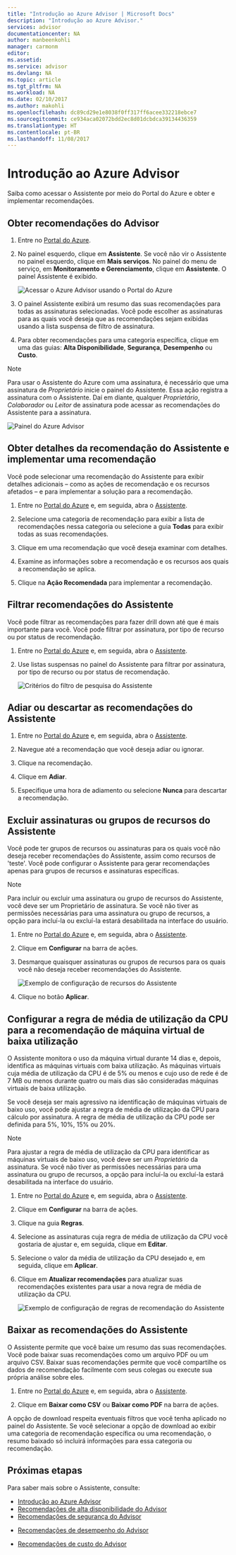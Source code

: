 ```yaml
---
title: "Introdução ao Azure Advisor | Microsoft Docs"
description: "Introdução ao Azure Advisor."
services: advisor
documentationcenter: NA
author: manbeenkohli
manager: carmonm
editor: 
ms.assetid: 
ms.service: advisor
ms.devlang: NA
ms.topic: article
ms.tgt_pltfrm: NA
ms.workload: NA
ms.date: 02/10/2017
ms.author: makohli
ms.openlocfilehash: dc89cd29e1e8038f0ff317ff6acee332218ebce7
ms.sourcegitcommit: ce934aca02072bdd2ec8d01dcbdca39134436359
ms.translationtype: HT
ms.contentlocale: pt-BR
ms.lasthandoff: 11/08/2017
---
```

# <a name="get-started-with-azure-advisor"></a>Introdução ao Azure Advisor

Saiba como acessar o Assistente por meio do Portal do Azure e obter e implementar recomendações.

## <a name="get-advisor-recommendations"></a>Obter recomendações do Advisor

1. Entre no [Portal do Azure](https://portal.azure.com).

2. No painel esquerdo, clique em **Assistente**.  Se você não vir o Assistente no painel esquerdo, clique em **Mais serviços**.  No painel do menu de serviço, em **Monitoramento e Gerenciamento**, clique em **Assistente**.
 O painel Assistente é exibido.

   ![Acessar o Azure Advisor usando o Portal do Azure](./media/advisor-get-started/advisor-portal-menu.png) 

4. O painel Assistente exibirá um resumo das suas recomendações para todas as assinaturas selecionadas.  Você pode escolher as assinaturas para as quais você deseja que as recomendações sejam exibidas usando a lista suspensa de filtro de assinatura.

5. Para obter recomendações para uma categoria específica, clique em uma das guias: **Alta Disponibilidade**, **Segurança**, **Desempenho** ou **Custo**.
 
> [!NOTE]
> Para usar o Assistente do Azure com uma assinatura, é necessário que uma assinatura de *Proprietário* inicie o painel do Assistente.  Essa ação registra a assinatura com o Assistente.  Daí em diante, qualquer *Proprietário*, *Colaborador* ou *Leitor* de assinatura pode acessar as recomendações do Assistente para a assinatura.  

  ![Painel do Azure Advisor](./media/advisor-overview/advisor-dashboard.png)

## <a name="get-advisor-recommendation-details-and-implement-a-solution"></a>Obter detalhes da recomendação do Assistente e implementar uma recomendação

Você pode selecionar uma recomendação do Assistente para exibir detalhes adicionais – como as ações de recomendação e os recursos afetados – e para implementar a solução para a recomendação.  

1. Entre no [Portal do Azure](https://portal.azure.com) e, em seguida, abra o [Assistente](https://aka.ms/azureadvisordashboard).

2. Selecione uma categoria de recomendação para exibir a lista de recomendações nessa categoria ou selecione a guia **Todas** para exibir todas as suas recomendações.

3. Clique em uma recomendação que você deseja examinar com detalhes.

4. Examine as informações sobre a recomendação e os recursos aos quais a recomendação se aplica.

5. Clique na **Ação Recomendada** para implementar a recomendação.

## <a name="filter-advisor-recommendations"></a>Filtrar recomendações do Assistente

Você pode filtrar as recomendações para fazer drill down até que é mais importante para você.  Você pode filtrar por assinatura, por tipo de recurso ou por status de recomendação.  

1. Entre no [Portal do Azure](https://portal.azure.com) e, em seguida, abra o [Assistente](https://aka.ms/azureadvisordashboard).

2.  Use listas suspensas no painel do Assistente para filtrar por assinatura, por tipo de recurso ou por status de recomendação.

    ![Critérios do filtro de pesquisa do Assistente](./media/advisor-get-started/advisor-filters.png)

## <a name="snooze-or-dismiss-advisor-recommendations"></a>Adiar ou descartar as recomendações do Assistente

1. Entre no [Portal do Azure](https://portal.azure.com) e, em seguida, abra o [Assistente](https://aka.ms/azureadvisordashboard).

2. Navegue até a recomendação que você deseja adiar ou ignorar.

3. Clique na recomendação.

4. Clique em **Adiar**. 

5. Especifique uma hora de adiamento ou selecione **Nunca** para descartar a recomendação.

## <a name="exclude-subscriptions-or-resource-groups-from-advisor"></a>Excluir assinaturas ou grupos de recursos do Assistente

Você pode ter grupos de recursos ou assinaturas para os quais você não deseja receber recomendações do Assistente, assim como recursos de 'teste'.  Você pode configurar o Assistente para gerar recomendações apenas para grupos de recursos e assinaturas específicas.

> [!NOTE]
> Para incluir ou excluir uma assinatura ou grupo de recursos do Assistente, você deve ser um Proprietário de assinatura.  Se você não tiver as permissões necessárias para uma assinatura ou grupo de recursos, a opção para incluí-la ou excluí-la estará desabilitada na interface do usuário.

1. Entre no [Portal do Azure](https://portal.azure.com) e, em seguida, abra o [Assistente](https://aka.ms/azureadvisordashboard).

2. Clique em **Configurar** na barra de ações.

3. Desmarque quaisquer assinaturas ou grupos de recursos para os quais você não deseja receber recomendações do Assistente.

    ![Exemplo de configuração de recursos do Assistente](./media/advisor-get-started/advisor-configure-resources.png)

4. Clique no botão **Aplicar**.

## <a name="configure-the-average-cpu-utilization-rule-for-the-low-usage-virtual-machine-recommendation"></a>Configurar a regra de média de utilização da CPU para a recomendação de máquina virtual de baixa utilização

O Assistente monitora o uso da máquina virtual durante 14 dias e, depois, identifica as máquinas virtuais com baixa utilização. As máquinas virtuais cuja média de utilização da CPU é de 5% ou menos e cujo uso de rede é de 7 MB ou menos durante quatro ou mais dias são consideradas máquinas virtuais de baixa utilização.

Se você deseja ser mais agressivo na identificação de máquinas virtuais de baixo uso, você pode ajustar a regra de média de utilização da CPU para cálculo por assinatura.  A regra de média de utilização da CPU pode ser definida para 5%, 10%, 15% ou 20%.

> [!NOTE]
> Para ajustar a regra de média de utilização da CPU para identificar as máquinas virtuais de baixo uso, você deve ser um *Proprietário* da assinatura.  Se você não tiver as permissões necessárias para uma assinatura ou grupo de recursos, a opção para incluí-la ou excluí-la estará desabilitada na interface do usuário. 

1. Entre no [Portal do Azure](https://portal.azure.com) e, em seguida, abra o [Assistente](https://aka.ms/azureadvisordashboard).

2. Clique em **Configurar** na barra de ações.

3. Clique na guia **Regras**.

4. Selecione as assinaturas cuja regra de média de utilização da CPU você gostaria de ajustar e, em seguida, clique em **Editar**.

5. Selecione o valor da média de utilização da CPU desejado e, em seguida, clique em **Aplicar**.

6. Clique em **Atualizar recomendações** para atualizar suas recomendações existentes para usar a nova regra de média de utilização da CPU. 

   ![Exemplo de configuração de regras de recomendação do Assistente](./media/advisor-get-started/advisor-configure-rules.png)

## <a name="download-your-advisor-recommendations"></a>Baixar as recomendações do Assistente

O Assistente permite que você baixe um resumo das suas recomendações.  Você pode baixar suas recomendações como um arquivo PDF ou um arquivo CSV.  Baixar suas recomendações permite que você compartilhe os dados de recomendação facilmente com seus colegas ou execute sua própria análise sobre eles.

1. Entre no [Portal do Azure](https://portal.azure.com) e, em seguida, abra o [Assistente](https://aka.ms/azureadvisordashboard).

2. Clique em **Baixar como CSV** ou **Baixar como PDF** na barra de ações.

A opção de download respeita eventuais filtros que você tenha aplicado no painel do Assistente.  Se você selecionar a opção de download ao exibir uma categoria de recomendação específica ou uma recomendação, o resumo baixado só incluirá informações para essa categoria ou recomendação. 

## <a name="next-steps"></a>Próximas etapas

Para saber mais sobre o Assistente, consulte:
* [Introdução ao Azure Advisor](advisor-overview.md)
* [Recomendações de alta disponibilidade do Advisor](advisor-high-availability-recommendations.md)
* [Recomendações de segurança do Advisor](advisor-security-recommendations.md)
-  [Recomendações de desempenho do Advisor](advisor-performance-recommendations.md)
* [Recomendações de custo do Advisor](advisor-performance-recommendations.md)
